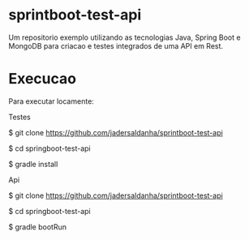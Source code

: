 # sprintboot-test-api
Um repositorio exemplo utilizando as tecnologias Java, Spring Boot e MongoDB para criacao e testes integrados de uma API em Rest.


# Execucao

Para executar locamente:

Testes

$ git clone https://github.com/jadersaldanha/sprintboot-test-api

$ cd springboot-test-api

$ gradle install

Api

$ git clone https://github.com/jadersaldanha/sprintboot-test-api

$ cd springboot-test-api

$ gradle bootRun
